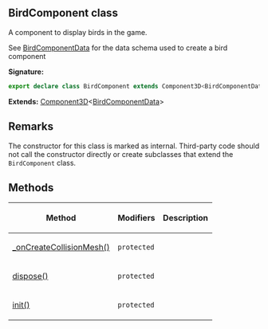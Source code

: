 
## BirdComponent class

A component to display birds in the game.

See [BirdComponentData](/reference/birdcomponentdata.md) for the data schema used to create a bird component

**Signature:**

```typescript
export declare class BirdComponent extends Component3D<BirdComponentData> 
```
**Extends:** [Component3D](/reference/component3d.md)<!-- -->&lt;[BirdComponentData](/reference/birdcomponentdata.md)<!-- -->&gt;

## Remarks

The constructor for this class is marked as internal. Third-party code should not call the constructor directly or create subclasses that extend the `BirdComponent` class.

## Methods

<table><thead><tr><th>

Method


</th><th>

Modifiers


</th><th>

Description


</th></tr></thead>
<tbody><tr><td>

[\_onCreateCollisionMesh()](/reference/birdcomponent/_oncreatecollisionmesh.md)


</td><td>

`protected`


</td><td>


</td></tr>
<tr><td>

[dispose()](/reference/birdcomponent/dispose.md)


</td><td>

`protected`


</td><td>


</td></tr>
<tr><td>

[init()](/reference/birdcomponent/init.md)


</td><td>

`protected`


</td><td>


</td></tr>
</tbody></table>
